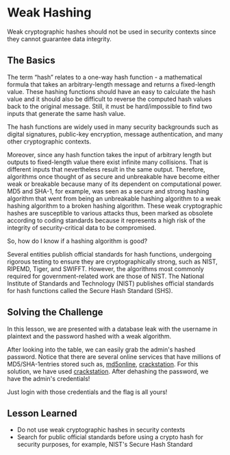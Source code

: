 # Weak Hashing 
Weak cryptographic hashes should not be used in security contexts since they cannot guarantee data integrity.

## The Basics
The term “hash” relates to a one-way hash function -  a mathematical formula that takes an arbitrary-length message and returns a fixed-length value. These hashing functions should have an easy to calculate the hash value and it should also be difficult to reverse the computed hash values back to the original message. Still, it must be hard/impossible to find two inputs that generate the same hash value.

The hash functions are widely used in many security backgrounds such as digital signatures, public-key encryption, message authentication, and many other cryptographic contexts. 

Moreover, since any hash function takes the input of arbitrary length but outputs to fixed-length value there exist infinite many collisions. That is different inputs that nevertheless result in the same output. Therefore, algorithms once thought of as secure and unbreakable have become either weak or breakable because many of its dependent on computational power. MD5 and SHA-1, for example, was seen as a secure and strong hashing algorithm that went from being an unbreakable hashing algorithm to a weak hashing algorithm to a broken hashing algorithm. These weak cryptographic hashes are susceptible to various attacks thus, been marked as obsolete according to coding standards because it represents a high risk of the integrity of security-critical data to be compromised.

So, how do I know if a hashing algorithm is good?

Several entities publish official standards for hash functions, undergoing rigorous testing to ensure they are cryptographically strong, such as NIST, RIPEMD, Tiger, and SWIFFT. However, the algorithms most commonly required for government-related work are those of NIST. The National Institute of Standards and Technology (NIST) publishes official standards for hash functions called the Secure Hash Standard (SHS).

## Solving the Challenge
In this lesson, we are presented with a database leak with the username in plaintext and the password hashed with a weak algorithm.  

After looking into the table, we can easily grab the admin's hashed password. Notice that there are several online services that have millions of MD5/SHA-1entries stored such as,  [md5online](https://www.md5online.org/), [crackstation](https://crackstation.net/). For this solution, we have used [crackstation](https://crackstation.net/). After dehashing the password, we have the admin's credentials!

Just login with those credentials and the flag is all yours!

## Lesson Learned

* Do not use weak cryptographic hashes in security contexts
* Search for public official standards before using a crypto hash for security purposes, for example, NIST's Secure Hash Standard